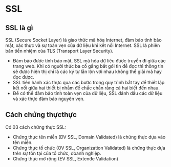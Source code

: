 # SSL
## SSL là gì
SSL (Secure Socket Layer) là giao thức mã hóa Internet, đảm bảo tính bảo mật, xác thực và sự toàn vẹn của dữ liệu khi kết nối Internet. SSL là phiên bản tiền nhiệm của TLS (Transport Layer Security).  
* Đảm bảo được tính bảo mật, SSL mã hóa dữ liệu được truyền đi giữa các trang web. Khi có người thức ba cố gắng bắt gói tin để đọc thì thông tin sẽ được hiện thị chỉ là các ký tự lẫn lộn với nhau không thể giải mã hay đọc được.
* SSL tiến hành xác thực qua các bước trong quy trình bắt tay để thiết lập kết nối giữa hai thiết bị nhằm để chắc chắn rằng cả hai biết đến nhau.
* Để có thể đảm bảo tính toàn vẹn của dữ liệu, SSL đánh dấu các dữ liệu và xác thực đảm bảo nguyên vẹn.  

## Cách chứng thựcthực
Có 03 cách chứng thực SSL:
* Chứng thực tên miền (DV SSL, Domain Validated) là chứng thực dựa vào tên miền.
* Chứng thực tổ chức (OV SSL, Organization Validated) là chứng thực dựa trên sự tồn tại của tổ chức, doanh nghiệp.
* Chứng thực mở rộng (EV SSL, Extenđe Validation)